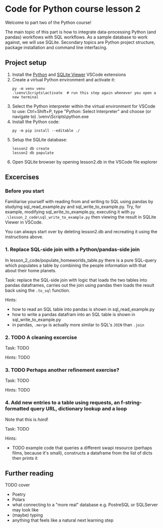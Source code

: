 # Code for Python course lesson 2
Welcome to part two of the Python course!

The main topic of this part is how to integrate data-processing Python (and pandas) workflows with SQL workflows. As a sample database to work against, we will use SQLite. Secondary topics are Python project structure, package installation and command line interfacing.


## Project setup

1. Install the [Python](https://marketplace.visualstudio.com/items?itemName=ms-python.python) and [SQLite Viewer](https://marketplace.visualstudio.com/items?itemName=qwtel.sqlite-viewer) VSCode extensions
2. Create a virtual Python environment and activate it:
    ```console
    py -m venv venv
    .\venv\Scripts\activate  # run this step again whenever you open a new terminal
    ```
3. Select the Python interpreter within the virtual environment for VSCode to use: Ctrl+Shift+P, type "Python: Select Interpreter" and choose (or navigate to) .\venv\Scripts\python.exe
4. Install the Python code:
    ```console
    py -m pip install --editable ./
    ```
5. Setup the SQLite database:
    ```console
    lesson2 db create
    lesson2 db populate
    ```
6. Open SQLite browser by opening lesson2.db in the VSCode file explorer


## Excercises

### Before you start
Familiarise yourself with reading from and writing to SQL using pandas by studying sql_read_example.py and sql_write_to_example.py. Try, for example, modifying sql_write_to_example.py, executing it with `py .\lesson_2_code\sql_write_to_example.py` then viewing the result in SQLite Viewer in VSCode.

You can always start over by deleting lesson2.db and recreating it using the instructions above.

### 1. Replace SQL-side join with a Python/pandas-side join
In lesson_2_code/populate_homeworlds_table.py there is a pure SQL-query which populates a table by combining the people information with that about their home planets.

Task: replace the SQL-side join with logic that loads the two tables into pandas dataframes, carries out the join using pandas then loads the result back using the `.to_sql` function.

Hints:
- how to read an SQL table into pandas is shown in sql_read_example.py
- how to write a pandas datafram into an SQL table is shown in sql_write_to_example.py
- in pandas, `.merge` is actually more similar to SQL's `JOIN` than `.join`

### 2. TODO A cleaning excercise
Task: TODO

Hints: TODO

### 3. TODO Perhaps another refinement exercise?
Task: TODO

Hints: TODO

### 4. Add new entries to a table using requests, an f-string-formatted query URL, dictionary lookup and a loop
Note that this is *hard*!

Task: TODO

Hints:
- TODO example code that queries a different swapi resource (perhaps films, because it's small), constructs a dataframe from the list of dicts then prints it


## Further reading

TODO cover
- Poetry
- Polars
- what connecting to a "more real" database e.g. PostreSQL or SQLServer may look like
- (maybe) typing
- anything that feels like a natural next learning step
